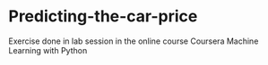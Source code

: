 # Predicting-the-car-price
Exercise done in lab session in the online course Coursera Machine Learning with Python
